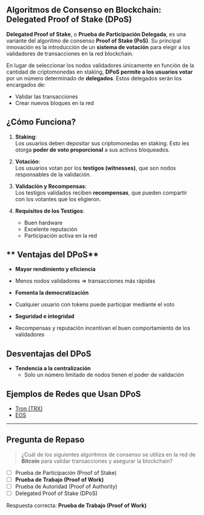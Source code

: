 
## **Algoritmos de Consenso en Blockchain: Delegated Proof of Stake (DPoS)**

**Delegated Proof of Stake**, o **Prueba de Participación Delegada**, es una variante del algoritmo de consenso **Proof of Stake (PoS)**. Su principal innovación es la introducción de un **sistema de votación** para elegir a los validadores de transacciones en la red blockchain.

En lugar de seleccionar los nodos validadores únicamente en función de la cantidad de criptomonedas en staking, **DPoS permite a los usuarios votar** por un número determinado de **delegados**. Estos delegados serán los encargados de:

- Validar las transacciones
- Crear nuevos bloques en la red

## **¿Cómo Funciona?**

1. **Staking**:  
   Los usuarios deben depositar sus criptomonedas en staking. Esto les otorga **poder de voto proporcional** a sus activos bloqueados.

2. **Votación**:  
   Los usuarios votan por los **testigos (witnesses)**, que son nodos responsables de la validación.

3. **Validación y Recompensas**:  
   Los testigos validados reciben **recompensas**, que pueden compartir con los votantes que los eligieron.

4. **Requisitos de los Testigos**:  
   - Buen hardware
   - Excelente reputación
   - Participación activa en la red

## ** Ventajas del DPoS**

-  **Mayor rendimiento y eficiencia**  
  - Menos nodos validadores ⇒ transacciones más rápidas

-  **Fomenta la democratización**  
  - Cualquier usuario con tokens puede participar mediante el voto

-  **Seguridad e integridad**  
  - Recompensas y reputación incentivan el buen comportamiento de los validadores

##  **Desventajas del DPoS**

- **Tendencia a la centralización**  
  - Solo un número limitado de nodos tienen el poder de validación

##  **Ejemplos de Redes que Usan DPoS**

- [Tron (TRX)](https://tron.network/)
- [EOS](https://eosnetwork.com/)

---

##  **Pregunta de Repaso**

> ¿Cuál de los siguientes algoritmos de consenso se utiliza en la red de **Bitcoin** para validar transacciones y asegurar la blockchain?

- [ ] Prueba de Participación (Proof of Stake)  
- [ ] **Prueba de Trabajo (Proof of Work)**  
- [ ] Prueba de Autoridad (Proof of Authority)  
- [ ] Delegated Proof of Stake (DPoS)

 Respuesta correcta: **Prueba de Trabajo (Proof of Work)**

